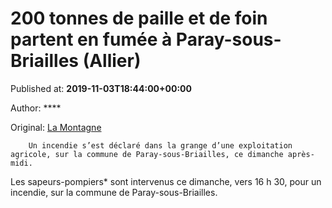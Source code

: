 
# 200 tonnes de paille et de foin partent en fumée à Paray-sous-Briailles (Allier)

Published at: **2019-11-03T18:44:00+00:00**

Author: ****

Original: [La Montagne](https://www.lamontagne.fr/paray-sous-briailles-03500/actualites/200-tonnes-de-paille-et-de-foin-partent-en-fumee-a-paray-sous-briailles-allier_13676816/)


        Un incendie s’est déclaré dans la grange d’une exploitation agricole, sur la commune de Paray-sous-Briailles, ce dimanche après-midi. 
      
Les sapeurs-pompiers* sont intervenus ce dimanche, vers 16 h 30, pour un incendie, sur la commune de Paray-sous-Briailles.
